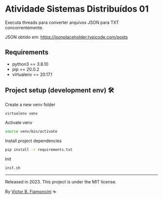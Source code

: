 # Atividade Sistemas Distribuídos 01

Executa threads para converter arquivos JSON para TXT concorrentemente.

JSON obtido em: <https://jsonplaceholder.typicode.com/posts>

## Requirements

- python3 == 3.8.10
- pip == 20.0.2
- virtualenv == 20.17.1

## Project setup (development env) 🛠

Create a new venv folder

```bash
virtualenv venv
```

Activate venv

```bash
source venv/bin/activate
```

Install project dependencies

```bash
pip install -r requirements.txt
```

Init

```bash
init.sh
```

----------
Released in 2023. This project is under the MIT license.

By [Victor B. Fiamoncini](https://github.com/Victor-Fiamoncini) ☕
